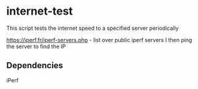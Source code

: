 # internet-test
This script tests the internet speed to a specified server periodically

https://iperf.fr/iperf-servers.php - list over public iperf servers
I then ping the server to find the IP

## Dependencies
iPerf
